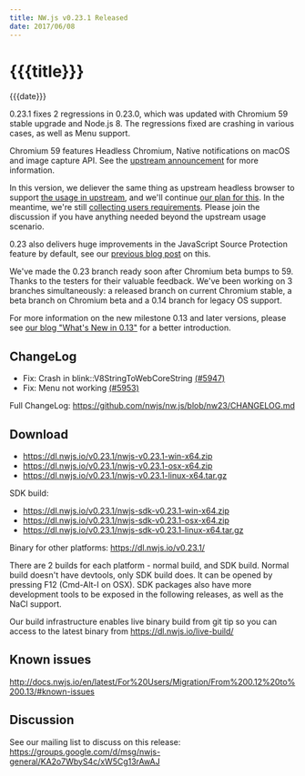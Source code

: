 ```yaml
---
title: NW.js v0.23.1 Released
date: 2017/06/08
---
```

# {{{title}}}
{{{date}}}

0.23.1 fixes 2 regressions in 0.23.0, which was updated with Chromium 59 stable upgrade and Node.js 8. The regressions fixed are crashing in various cases, as well as Menu support.

Chromium 59 features Headless Chromium, Native notifications on macOS and image capture API. See the [upstream announcement](https://developers.google.com/web/updates/2017/05/nic59) for more information.

In this version, we deliever the same thing as upstream headless browser to support [the usage in upstream](https://developers.google.com/web/updates/2017/04/headless-chrome), and we'll continue [our plan for this](https://github.com/nwjs/nw.js/issues/769#issuecomment-294064358). In the meantime, we're still [collecting users requirements](https://github.com/nwjs/nw.js/issues/769#issuecomment-259867271). Please join the discussion if you have anything needed beyond the upstream usage scenario.

0.23 also delivers huge improvements in the JavaScript Source Protection feature by default, see our [previous blog post](https://nwjs.io/blog/js-src-protect-perf/) on this.

We've made the 0.23 branch ready soon after Chromium beta bumps to 59. Thanks to the testers for their valuable feedback. We've been working on 3 branches simultaneously: a released branch on current Chromium stable, a beta branch on Chromium beta and a 0.14 branch for legacy OS support.

For more information on the new milestone 0.13 and later versions, please see [our blog "What's New in 0.13"](/blog/whats-new-in-0.13) for a better introduction.

## ChangeLog

- Fix: Crash in blink::V8StringToWebCoreString [(#5947)](https://github.com/nwjs/nw.js/issues/5947)
- Fix: Menu not working [(#5953)](https://github.com/nwjs/nw.js/issues/5953)

Full ChangeLog: https://github.com/nwjs/nw.js/blob/nw23/CHANGELOG.md

## Download 

* https://dl.nwjs.io/v0.23.1/nwjs-v0.23.1-win-x64.zip 
* https://dl.nwjs.io/v0.23.1/nwjs-v0.23.1-osx-x64.zip 
* https://dl.nwjs.io/v0.23.1/nwjs-v0.23.1-linux-x64.tar.gz 

SDK build: 
* https://dl.nwjs.io/v0.23.1/nwjs-sdk-v0.23.1-win-x64.zip 
* https://dl.nwjs.io/v0.23.1/nwjs-sdk-v0.23.1-osx-x64.zip 
* https://dl.nwjs.io/v0.23.1/nwjs-sdk-v0.23.1-linux-x64.tar.gz 

Binary for other platforms: https://dl.nwjs.io/v0.23.1/ 

There are 2 builds for each platform - normal build, and SDK build. Normal build doesn't have devtools, only SDK build does. lt can be opened by pressing F12 (Cmd-Alt-I on OSX). SDK packages also have more development tools to be exposed in the following releases, as well as the NaCl support.

Our build infrastructure enables live binary build from git tip so you can access to the latest binary from https://dl.nwjs.io/live-build/ 

## Known issues 
 
http://docs.nwjs.io/en/latest/For%20Users/Migration/From%200.12%20to%200.13/#known-issues

## Discussion

See our mailing list to discuss on this release: https://groups.google.com/d/msg/nwjs-general/KA2o7WbyS4c/xW5Cg13rAwAJ
